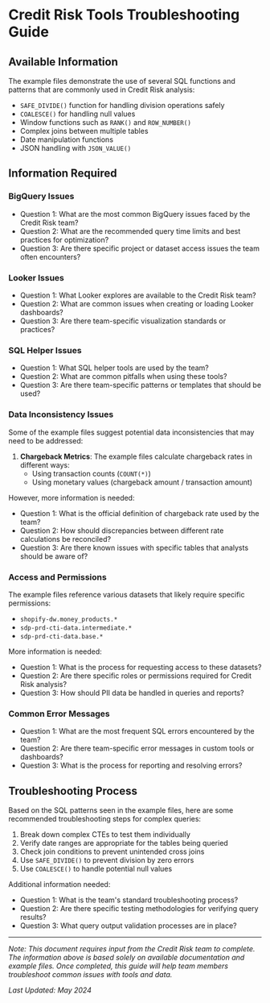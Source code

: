 # Credit Risk Tools Troubleshooting Guide

## Available Information

The example files demonstrate the use of several SQL functions and patterns that are commonly used in Credit Risk analysis:

- `SAFE_DIVIDE()` function for handling division operations safely
- `COALESCE()` for handling null values
- Window functions such as `RANK()` and `ROW_NUMBER()`
- Complex joins between multiple tables
- Date manipulation functions
- JSON handling with `JSON_VALUE()`

## Information Required

### BigQuery Issues

- Question 1: What are the most common BigQuery issues faced by the Credit Risk team?
- Question 2: What are the recommended query time limits and best practices for optimization?
- Question 3: Are there specific project or dataset access issues the team often encounters?

### Looker Issues

- Question 1: What Looker explores are available to the Credit Risk team?
- Question 2: What are common issues when creating or loading Looker dashboards?
- Question 3: Are there team-specific visualization standards or practices?

### SQL Helper Issues

- Question 1: What SQL helper tools are used by the team?
- Question 2: What are common pitfalls when using these tools?
- Question 3: Are there team-specific patterns or templates that should be used?

### Data Inconsistency Issues

Some of the example files suggest potential data inconsistencies that may need to be addressed:

1. **Chargeback Metrics**: The example files calculate chargeback rates in different ways:
   - Using transaction counts (`COUNT(*)`)
   - Using monetary values (chargeback amount / transaction amount)

However, more information is needed:

- Question 1: What is the official definition of chargeback rate used by the team?
- Question 2: How should discrepancies between different rate calculations be reconciled?
- Question 3: Are there known issues with specific tables that analysts should be aware of?

### Access and Permissions

The example files reference various datasets that likely require specific permissions:

- `shopify-dw.money_products.*`
- `sdp-prd-cti-data.intermediate.*`
- `sdp-prd-cti-data.base.*`

More information is needed:

- Question 1: What is the process for requesting access to these datasets?
- Question 2: Are there specific roles or permissions required for Credit Risk analysis?
- Question 3: How should PII data be handled in queries and reports?

### Common Error Messages

- Question 1: What are the most frequent SQL errors encountered by the team?
- Question 2: Are there team-specific error messages in custom tools or dashboards?
- Question 3: What is the process for reporting and resolving errors?

## Troubleshooting Process

Based on the SQL patterns seen in the example files, here are some recommended troubleshooting steps for complex queries:

1. Break down complex CTEs to test them individually
2. Verify date ranges are appropriate for the tables being queried
3. Check join conditions to prevent unintended cross joins
4. Use `SAFE_DIVIDE()` to prevent division by zero errors
5. Use `COALESCE()` to handle potential null values

Additional information needed:

- Question 1: What is the team's standard troubleshooting process?
- Question 2: Are there specific testing methodologies for verifying query results?
- Question 3: What query output validation processes are in place?

---

*Note: This document requires input from the Credit Risk team to complete. The information above is based solely on available documentation and example files. Once completed, this guide will help team members troubleshoot common issues with tools and data.*

*Last Updated: May 2024* 